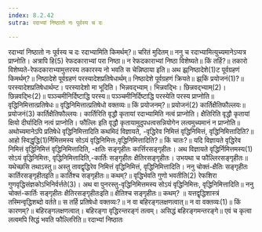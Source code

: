 ```yaml
---
index: 8.2.42
sutra: रदाभ्यां निष्ठातो नः पूर्वस्य च दः

---
```

रदाभ्यां निष्ठातो नः पूर्वस्य च दः रदाभ्यामिति किमर्थम्?॥ चरितं मुदितम्॥ ननु च रदाभ्यामित्युच्यमानेऽप्यत्र प्राप्नोति। अत्रापि हि(5) रेफदकाराभ्यां परा निष्ठा॥ न रेफदकाराभ्यां निष्ठा विशेष्यते॥ किं तर्हि?॥ तकारो विशेष्यते-रेफदकाराभ्यामुत्तरस्य तकारस्य नो भवति स चेन्निष्ठाया इति॥ अथ झ्र्निष्ठादेशे(1)ट पूर्वग्रहणं किमर्थम्?॥ निष्ठादेशे पूर्वग्रहणं परस्यादेशप्रतिषेधार्थम्॥ निष्ठादेशे पूर्वग्रहणं क्रियते॥ झ्र्किं प्रयोजनं(1)?॥ परस्यादेशप्रतिषेधार्थम्ट। परस्यादेशो मा भूदिति। भिन्नवद्भ्याम्। भिन्नवदि्भः। छिन्नवद्भ्याम्(2)। छिन्नवदि्भः(2)॥ पञ्ञ्चमीनिर्दिष्टाद्धि परस्य॥ पञ्ञ्चमीनिर्दिष्टाद्धि परस्येति परस्य प्राप्नोति॥ वृद्धिनिमित्तात्प्रतिषेधः॥ वृद्धिनिमित्तात्प्रतिषेधो वक्तव्यः॥ किं प्रयोजनम्?॥ प्रयोजनं(2) कार्तिक्षैतिफौल्लयः॥ प्रयोजनं(3) कार्तिक्षैतिफौल्लयः। कार्तिरिति वृद्धौ कृतायां रदाभ्यामिति नत्वं प्राप्नोति। क्षैतिरिति वृद्धौ कृतायां क्षियो दीर्घादिति नत्वं प्राप्नोति। फौल्लिः इति वृद्धौ कृतायामुदुपधत्वसन्नियोगेन लत्वमुच्यमानं न प्राप्नोति॥ अथोच्यमानेऽपि प्रतिषेधे वृद्धिनिमित्तादिति कथमिदं विज्ञायते, -वृद्धिरेव निमित्तं वृद्धिनिमित्तं, वृद्धिनिमित्तादिति?॥ आहो स्विद्धृद्धि(1)र्निमित्तमस्य सोऽयं वृद्धिनिमित्तः,वृद्धिनिमित्तादिति?॥ किं चातः?॥ यदि विज्ञायते वृद्धिरेव निमित्तं वृद्धिनिमित्तं वृद्धिनिमित्तादिति, -क्षतिः सङ्गृहीतः कार्त्तिरसङ्गृहीतः। अथ विज्ञायते वृद्धिर्निमित्तमस्य(1) सोऽयं वृद्धिनिमित्तः, वृद्धिनिमित्तादिति,-कार्तिः सङ्गृहीतः क्षैतिरसङ्गृहीतः। उभयथा च फौल्लिरसङ्गृहीतः॥ यथेच्छसि तथाऽस्तु॥ अस्तु तावद्वृद्धिरेव निमित्तं वृद्धिनिमित्तं, वृद्धिनिमित्तादिति। ननु चोक्तं-क्षैतिः सङ्गृहीतः कार्तिरसङ्गृहीतइति॥ कार्तिश्च सङ्गृहीतः॥ कथम्?॥ वृद्धिर्भवति गुणो भवतीति(2) रेफशिरा गुणवृद्धिसंज्ञकोऽभिनिर्वर्त्तते(3)। अथ वा पुनरस्तु-वृद्धिनिमित्तमस्य सोऽयं वृद्धिनिमित्तः, वृद्धिनिमित्तादिति॥ ननु चोक्तं-कार्तिः सङ्गृहीतः क्षैतिरसङ्गृहीतःइति॥ क्षैतिश्च सङ्गृहीतः॥ कथम्? ॥ यत्तद्वृद्धिशास्त्रं तस्मिन्वृद्धिशब्दो वर्तते॥ स तर्हि प्रतिषेधो वक्तव्यः?॥ न वा बहिरङ्गलक्षणत्वात्॥ न वा वक्तव्यः(1)॥ किं कारणम्?॥ बहिरङ्गलक्षणत्वात्। बहिरङ्गा वृद्धिरन्तरङ्गं तत्वम्। असिद्धं बहिरङ्गमन्तरङ्गे॥ एवं च कृत्वा लत्वमपि सिद्धं भवति फौल्लिरिति॥ रदाभ्यां निष्ठातः